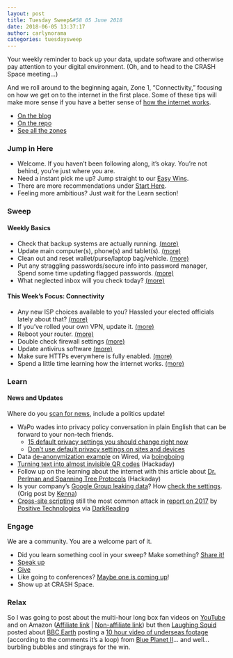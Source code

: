 ```yaml
---
layout: post
title: Tuesday Sweep&#58 05 June 2018
date: 2018-06-05 13:37:17
author: carlynorama
categories: tuesdaysweep
---
```


Your weekly reminder to back up your data, update software and otherwise pay attention to your digital environment. (Oh, and to head to the CRASH Space meeting…)

And we roll around to the beginning again, Zone 1, “Connectivity,” focusing on how we get on to the internet in the first place. Some of these tips will make more sense if you have a better sense of [how the internet works](https://www.youtube.com/playlist?list=PLzdnOPI1iJNfMRZm5DDxco3UdsFegvuB7).

*   [On the blog](https://blog.crashspace.org/2018/06/tuesday-sweep-5-june-2018/)
*   [On the repo](https://crashspace.github.io/tuesday/tuesdaysweep/2018/06/05/tuesday-sweep.html)
*   [See all the zones](https://crashspace.github.io/tuesday/sweep/)

### Jump in Here

*   Welcome. If you haven’t been following along, it’s okay. You’re not behind, you’re just where you are.
*   Need a instant pick me up? Jump straight to our [Easy Wins](https://crashspace.github.io/tuesday/start/04-pick-an-easy-win.html).
*   There are more recommendations under [Start Here](https://crashspace.github.io/tuesday/start/).
*   Feeling more ambitious? Just wait for the Learn section!

### Sweep

#### Weekly Basics

*   Check that backup systems are actually running. [(more)](https://crashspace.github.io/tuesday/sweep/zone00/backup.html)
*   Update main computer(s), phone(s) and tablet(s). [(more)](https://crashspace.github.io/tuesday/sweep/zone00/update.html)
*   Clean out and reset wallet/purse/laptop bag/vehicle. [(more)](https://crashspace.github.io/tuesday/sweep/zone00/everyday_carry.html)
*   Put any straggling passwords/secure info into password manager, Spend some time updating flagged passwords. [(more)](https://crashspace.github.io/tuesday/sweep/zone00/password_manager.html)
*   What neglected inbox will you check today? [(more)](https://crashspace.github.io/tuesday/sweep/zone00/neglected_inboxes.html)

#### This Week’s Focus: Connectivity

*   Any new ISP choices available to you? Hassled your elected officials lately about that? [(more)](https://crashspace.github.io/tuesday/sweep/zone01/isp.html)
*   If you’ve rolled your own VPN, update it. [(more)](https://crashspace.github.io/tuesday/sweep/zone01/vpn.html)
*   Reboot your router. [(more)](https://crashspace.github.io/tuesday/sweep/zone01/home_routers.html)
*   Double check firewall settings [(more)](https://crashspace.github.io/tuesday/sweep/zone01/firewall.html)
*   Update antivirus software [(more)](https://crashspace.github.io/tuesday/sweep/zone01/antivirus.html)
*   Make sure HTTPs everywhere is fully enabled. [(more)](https://crashspace.github.io/tuesday/sweep/zone01/encrypt_traffic.html)
*   Spend a little time learning how the internet works. [(more)](https://crashspace.github.io/tuesday/sweep/zone01/protocols.html)

### Learn

#### News and Updates

Where do you [scan for news](https://crashspace.github.io/tuesday/), include a politics update!

*   WaPo wades into privacy policy conversation in plain English that can be forward to your non-tech friends.
    *   [15 default privacy settings you should change right now](https://www.washingtonpost.com/news/the-switch/wp/2018/06/01/hands-off-my-data-15-default-privacy-settings-you-should-change-right-now/)
    *   [Don’t use default privacy settings on sites and devices](https://www.washingtonpost.com/video/business/technology/dont-use-default-privacy-settings-on-sites-and-devices/2018/06/01/1f882f50-65bb-11e8-81ca-bb14593acaa6_video.html)
*   Data [de-anonymization example](https://www.wired.com/story/the-thanksgiving-effect-and-the-power-of-phone-data/) on Wired, via [boingboing](https://boingboing.net/2018/06/01/location-privacy-is-hard.html)
*   [Turning text into almost invisible QR codes](https://hackaday.com/2018/05/31/distorted-text-says-a-lot/) (Hackaday)
*   Follow up on the learning about the internet with this article about [Dr. Perlman and Spanning Tree Protocols](https://hackaday.com/2018/05/29/spanning-the-tree-dr-radia-perlman-untangling-networks/) (Hackaday)
*   Is your company’s [Google Group leaking data](https://krebsonsecurity.com/2018/06/is-your-google-groups-leaking-data/)? How [check the settings](https://gsuiteupdates.googleblog.com/2018/06/configure-your-google-groups-settings.html). (Orig post by [Kenna](https://www.kennasecurity.com/widespread-google-groups-misconfiguration-exposes-sensitive-information/))
*   [Cross-site scripting](https://www.owasp.org/index.php/Cross-site_Scripting_(XSS)) still the most common attack in [report on 2017](https://www.ptsecurity.com/upload/corporate/ww-en/analytics/Web-application-attacks-2018-eng.pdf) by [Positive Technologies](https://www.ptsecurity.com/ww-en/) via [DarkReading](https://www.darkreading.com/analytics/report-cross-site-scripting-still-number-one-web-attack/d/d-id/1331944)

### Engage

We are a community. You are a welcome part of it.

*   Did you learn something cool in your sweep? Make something? [Share it!](https://blog.crashspace.org/2017/05/tuesday-sweep-9-may-2017/)
*   [Speak up](https://blog.crashspace.org/2016/12/one-thing-to-do-today-collect-phone-numbers-for-future-tuesday-sweeps/)
*   [Give](https://blog.crashspace.org/2016/11/one-thing-to-do-today-plan-a-way-to-give-to-the-cause-regularly/)
*   Like going to conferences? [Maybe one is coming up](https://infocon.org/cons/)!
*   Show up at CRASH Space.

### Relax

So I was going to post about the multi-hour long box fan videos on [YouTube](https://www.youtube.com/watch?v=2DSWX4ReYgQ) and on Amazon ([Affiliate link](https://amzn.to/2ss4eVh) | [Non-affiliate link](https://www.amazon.com/hours-sleep-meditation-dark-screen/dp/B018J6UH5Y/)) but then [Laughing Squid](https://laughingsquid.com/ten-hour-oceanscape/) posted about [BBC Earth](http://www.bbc.com/earth/world) posting a [10 hour video of underseas footage](https://www.youtube.com/watch?v=AgpWX18dby4) (according to the comments it’s a loop) from [Blue Planet II](https://www.bbcearth.com/blueplanet2/)… and well… burbling bubbles and stingrays for the win.
